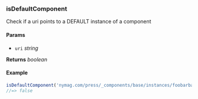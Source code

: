 ### isDefaultComponent

Check if a uri points to a DEFAULT instance of a component

#### Params

* `uri` _string_

**Returns** _boolean_

#### Example

```js
isDefaultComponent('nymag.com/press/_components/base/instances/foobarbaz@published')
//=> false

```
